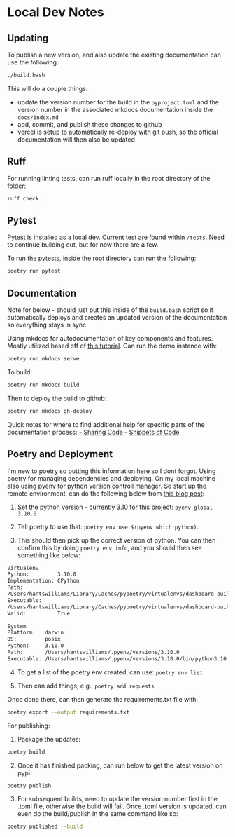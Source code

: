# Local Dev Notes

## Updating 
To publish a new version, and also update the existing documentation can use the following:
```bash
./build.bash
```
This will do a couple things:
- update the version number for the build in the `pyproject.toml` and the version number in the associated mkdocs documentation inside the `docs/index.md` 
- add, commit, and publish these changes to github
- vercel is setup to automatically re-deploy with git push, so the official documentation will then also be updated

## Ruff 
For running linting tests, can run ruff locally in the root directory of the folder: 
```bash
ruff check .
```

## Pytest 

Pytest is installed as a local dev. Current test are found within `/tests`. Need to continue building out, but for now there are a few. 

To run the pytests, inside the root directory can run the following:
```bash
poetry run pytest
```

## Documentation

Note for below - should just put this inside of the `build.bash` script so it automatically deploys and creates an updated version of the documentation so everything stays in sync.

Using mkdocs for autodocumentation of key components and features. Mostly utilized based off of [this tutorial](https://realpython.com/python-project-documentation-with-mkdocs/#step-4-prepare-your-documentation-with-mkdocs). Can run the demo instance with:
```bash
poetry run mkdocs serve
```

To build:
```bash
poetry run mkdocs build
```

Then to deploy the build to github:
```bash
poetry run mkdocs gh-deploy
```

Quick notes for where to find additional help for specific parts of the documentation process: 
    - [Sharing Code](https://squidfunk.github.io/mkdocs-material/reference/code-blocks/)
    - [Snippets of Code](https://facelessuser.github.io/pymdown-extensions/extensions/snippets/)

## Poetry and Deployment 

I'm new to poetry so putting this information here so I dont forgot. Using 
poetry for managing dependencies and deploying. On my local machine 
also using pyenv for python version controll manager. So start up the remote 
environment, can do the following below from [this blog post](https://www.freecodecamp.org/news/how-to-build-and-publish-python-packages-with-poetry/):

1. Set the python version - currently 3.10 for this project: `pyenv global 3.10.0`

2. Tell poetry to use that: `poetry env use $(pyenv which python)`. 

3. This should then pick up the correct version of python. You can then confirm 
this by doing `poetry env info`, and you should then see something like 
below:

```bash
Virtualenv
Python:         3.10.0
Implementation: CPython
Path:           
/Users/hantswilliams/Library/Caches/pypoetry/virtualenvs/dashboard-builder-HW6rzWnP-py3.10
Executable:     
/Users/hantswilliams/Library/Caches/pypoetry/virtualenvs/dashboard-builder-HW6rzWnP-py3.10/bin/python
Valid:          True

System
Platform:   darwin
OS:         posix
Python:     3.10.0
Path:       /Users/hantswilliams/.pyenv/versions/3.10.0
Executable: /Users/hantswilliams/.pyenv/versions/3.10.0/bin/python3.10
``` 

4. To get a list of the poetry env created, can use: `poetry env list` 

5. Then can add things, e.g., `poetry add requests` 

Once done there, can then generate the requirements.txt file with:

```bash
poetry export --output requirements.txt
```

For publishing: 
1. Package the updates: 

```bash 
poetry build

``` 
2. Once it has finished packing, can run below to get the latest version on pypi: 

```bash
poetry publish
``` 

3. For subsequent builds, need to update the version number first in the .toml file, otherwise the build will fail. Once .toml version is updated, can even do the build/publish in the same command like so:

```bash
poetry published --build
```
